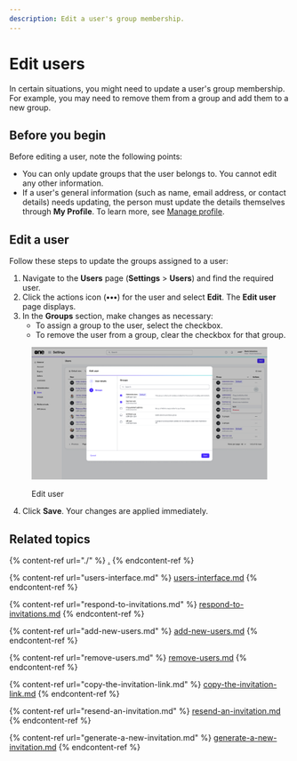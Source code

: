 ```yaml
---
description: Edit a user's group membership.
---
```


# Edit users

In certain situations, you might need to update a user's group membership. For example, you may need to remove them from a group and add them to a new group.&#x20;

## Before you begin

Before editing a user, note the following points:

* You can only update groups that the user belongs to. You cannot edit any other information.&#x20;
* If a user's general information (such as name, email address, or contact details) needs updating, the person must update the details themselves through **My Profile**. To learn more, see [Manage profile](../../../getting-started/platform-overview/basics/manage-profile.md).&#x20;

## Edit a user

Follow these steps to update the groups assigned to a user:

1. Navigate to the **Users** page (**Settings** > **Users**) and find the required user.&#x20;
2. Click the actions icon (**•••**) for the user and select **Edit**. The **Edit user** page displays.
3. In the **Groups** section, make changes as necessary:
   * To assign a group to the user, select the checkbox.
   * To remove the user from a group, clear the checkbox for that group.

<figure><img src="../../../.gitbook/assets/image (414).png" alt=""><figcaption><p>Edit user</p></figcaption></figure>

4. Click **Save**. Your changes are applied immediately.

## Related topics

{% content-ref url="./" %}
[.](./)
{% endcontent-ref %}

{% content-ref url="users-interface.md" %}
[users-interface.md](users-interface.md)
{% endcontent-ref %}

{% content-ref url="respond-to-invitations.md" %}
[respond-to-invitations.md](respond-to-invitations.md)
{% endcontent-ref %}

{% content-ref url="add-new-users.md" %}
[add-new-users.md](add-new-users.md)
{% endcontent-ref %}

{% content-ref url="remove-users.md" %}
[remove-users.md](remove-users.md)
{% endcontent-ref %}

{% content-ref url="copy-the-invitation-link.md" %}
[copy-the-invitation-link.md](copy-the-invitation-link.md)
{% endcontent-ref %}

{% content-ref url="resend-an-invitation.md" %}
[resend-an-invitation.md](resend-an-invitation.md)
{% endcontent-ref %}

{% content-ref url="generate-a-new-invitation.md" %}
[generate-a-new-invitation.md](generate-a-new-invitation.md)
{% endcontent-ref %}
